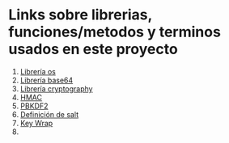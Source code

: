 # Links sobre librerias, funciones/metodos y terminos usados en este proyecto

1. [Librería os](https://docs.python.org/3/library/os.html)
2. [Librería base64](https://docs.python.org/3/library/base64.html)
3. [Librería cryptography](https://cryptography.io/en/latest/)
4. [HMAC](https://en.wikipedia.org/wiki/HMAC)
5. [PBKDF2](https://en.wikipedia.org/wiki/PBKDF2)
6. [Definición de salt](https://en.wikipedia.org/wiki/Salt_(cryptography))
7. [Key Wrap](https://en.wikipedia.org/wiki/Key_wrap)
8. []()